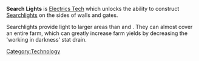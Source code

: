 **Search Lights** is [Electrics Tech](Electrics_Tech.md "wikilink") which
unlocks the ability to construct [Searchlights](Searchlight.md "wikilink")
on the sides of walls and gates.

Searchlights provide light to larger areas than [](Torch_Post.md) and [](Electrical_Torch_Post.md). They can almost cover an
entire farm, which can greatly increase farm yields by decreasing the
'working in darkness' stat drain.

[Category:Technology](Category:Technology "wikilink")